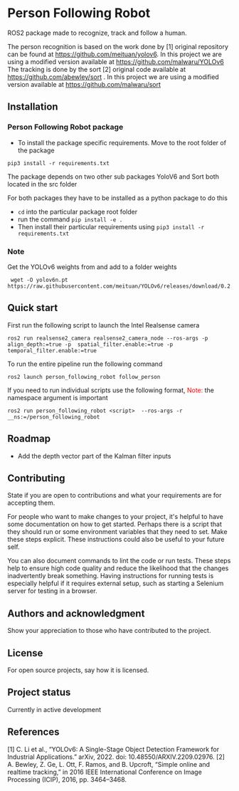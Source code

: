 # Person Following Robot 

ROS2 package made to recognize, track and follow a human. 

The person recognition is based on the work done by [1] original repository can be found at https://github.com/meituan/yolov6. In this project we are using a modified version available at https://github.com/malwaru/YOLOv6
The tracking is done by the sort [2] original code available at https://github.com/abewley/sort . In this project we are using a modified version available at https://github.com/malwaru/sort

## Installation

### Person Following Robot package 

- To install the package specific requirements. Move to the root folder of the package 

```
pip3 install -r requirements.txt
```

The package depends on two other sub packages YoloV6 and Sort both located in the src folder 

For both packages they have to be installed as a python package to do this 
- `cd` into the particular package root folder
- run the command ``` pip install -e . ```
- Then install their particular requirements using `pip3 install -r requirements.txt`


### Note  
Get the YOLOv6 weights from and add to a folder weights 
```
 wget -O yolov6n.pt https://raw.githubusercontent.com/meituan/YOLOv6/releases/download/0.2.0/yolov6n 
 ```

## Quick start

First run the following script to launch the Intel Realsense camera

```
ros2 run realsense2_camera realsense2_camera_node --ros-args -p align_depth:=true -p  spatial_filter.enable:=true -p temporal_filter.enable:=true
```

To run the entire pipeline run the following command

```shell
ros2 launch person_following_robot follow_person
```

If you need to run individual scripts use the following format, <span style="color:red">Note:</span> the namespace argument is important 

`ros2 run person_following_robot <script>  --ros-args -r __ns:=/person_following_robot` 

## Roadmap

- Add the depth vector part of the Kalman filter inputs 



## Contributing
State if you are open to contributions and what your requirements are for accepting them.

For people who want to make changes to your project, it's helpful to have some documentation on how to get started. Perhaps there is a script that they should run or some environment variables that they need to set. Make these steps explicit. These instructions could also be useful to your future self.

You can also document commands to lint the code or run tests. These steps help to ensure high code quality and reduce the likelihood that the changes inadvertently break something. Having instructions for running tests is especially helpful if it requires external setup, such as starting a Selenium server for testing in a browser.

## Authors and acknowledgment
Show your appreciation to those who have contributed to the project.

## License
For open source projects, say how it is licensed.

## Project status

Currently in active development 

## References

[1] C. Li et al., “YOLOv6: A Single-Stage Object Detection Framework for Industrial Applications.” arXiv, 2022. doi: 10.48550/ARXIV.2209.02976.
[2] A. Bewley, Z. Ge, L. Ott, F. Ramos, and B. Upcroft, “Simple online and realtime tracking,” in 2016 IEEE International Conference on Image Processing (ICIP), 2016, pp. 3464–3468.


